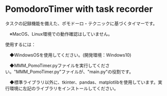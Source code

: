 # PomodoroTimer with task recorder
タスクの記録機能を備えた、ポモドーロ・テクニックに基づくタイマーです。

　※MacOS、Linux環境での動作確認はしていません。


使用するには：

　◆WindowsOSを使用してください。(開発環境：Windows10)
 
　◆MMM_PomoTimer.pyファイルを実行してください。"MMM_PomoTimer.py"ファイルが、"main.py"の役割です。
 
　◆標準ライブラリ以外に、tkinter、pandas、matplotlibを使用しています。実行環境に左記のライブラリをインストールしてください。
